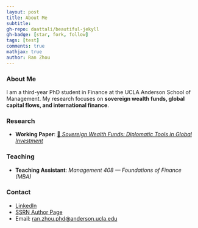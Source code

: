 ```yaml
---
layout: post
title: About Me
subtitle: 
gh-repo: daattali/beautiful-jekyll
gh-badge: [star, fork, follow]
tags: [test]
comments: true
mathjax: true
author: Ran Zhou
---
```


### About Me

I am a third-year PhD student in Finance at the UCLA Anderson School of Management.
My research focuses on **sovereign wealth funds, global capital flows, and international finance**.

### Research

- **Working Paper**: [📄 *Sovereign Wealth Funds: Diplomatic Tools in Global Investment*](https://papers.ssrn.com/sol3/papers.cfm?abstract_id=5448434)

### Teaching

- **Teaching Assistant**: *Management 408 — Foundations of Finance (MBA)*

### Contact

- [LinkedIn](https://www.linkedin.com/in/ran-zhou-353bb470/)  
- [SSRN Author Page](https://papers.ssrn.com/Sol3/Cf_Dev/AbsByAuth.cfm?per_id=8011124)
- Email: <ran.zhou.phd@anderson.ucla.edu>
